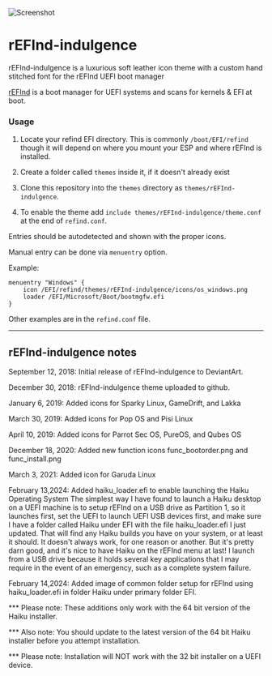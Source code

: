 ![Screenshot](https://i.imgur.com/nKtPOUp.png)

# rEFInd-indulgence
rEFInd-indulgence is a luxurious soft leather icon theme with a custom hand stitched font for the rEFInd UEFI boot manager

[rEFInd](http://www.rodsbooks.com/refind/) is a boot manager for UEFI systems and scans for kernels & EFI at boot.

### Usage

 1. Locate your refind EFI directory. This is commonly `/boot/EFI/refind`
    though it will depend on where you mount your ESP and where rEFInd is
    installed.

 2. Create a folder called `themes` inside it, if it doesn't already exist

 3. Clone this repository into the `themes` directory as `themes/rEFInd-indulgence`.

 4. To enable the theme add `include themes/rEFInd-indulgence/theme.conf` at the end of
    `refind.conf`.
    
Entries should be autodetected and shown with the proper icons.

Manual entry can be done via `menuentry` option.

Example:

```
menuentry "Windows" {
	icon /EFI/refind/themes/rEFInd-indulgence/icons/os_windows.png
	loader /EFI/Microsoft/Boot/bootmgfw.efi
}
```

Other examples are in the `refind.conf` file.

-------------------------------
rEFInd-indulgence notes
-------------------------------

September 12, 2018: Initial release of rEFInd-indulgence to DeviantArt.

December 30, 2018: rEFInd-indulgence theme uploaded to github.

January 6, 2019: Added icons for Sparky Linux, GameDrift, and Lakka

March 30, 2019: Added icons for Pop OS and Pisi Linux

April 10, 2019: Added icons for Parrot Sec OS, PureOS, and Qubes OS

December 18, 2020: Added new function icons func_bootorder.png and func_install.png

March 3, 2021: Added icon for Garuda Linux

February 13,2024: Added haiku_loader.efi to enable launching the Haiku Operating System
The simplest way I have found to launch a Haiku desktop on a UEFI machine is to setup rEFInd on a USB drive as Partition 1, so it launches first, set the UEFI to launch UEFI USB devices first, and make sure I have a folder called Haiku under EFI with the file haiku_loader.efi I just updated. That will find any Haiku builds you have on your system, or at least it should. It doesn't always work, for one reason or another. But it's pretty darn good, and it's nice to have Haiku on the rEFInd menu at last! I launch from a USB drive because it holds several key applications that I may require in the event of an emergency, such as a complete system failure.

February 14,2024: Added image of common folder setup for rEFInd using haiku_loader.efi in folder Haiku under primary folder EFI.

*** Please note: These additions only work with the 64 bit version of the Haiku installer.

*** Also note: You should update to the latest version of the 64 bit Haiku installer before you attempt installation.

*** Please note: Installation will NOT work with the 32 bit installer on a UEFI device.

